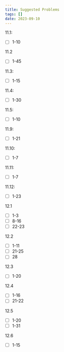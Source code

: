 ```yaml
---
title: Suggested Problems
tags: []
date: 2023-09-10
---
```

11.1: 
- [ ] 1-10

11.2
- [ ] 1-45

11.3: 
- [ ] 1-15

11.4: 
- [ ] 1-30

11.5: 
- [ ] 1-10

11.9: 
- [ ] 1-21

11.10: 
- [ ] 1-7

11.11:
- [ ] 1-7

11.12:
- [ ] 1-23

12.1
- [ ] 1-3
- [ ] 8-16
- [ ] 22-23

12.2
- [ ] 1-11
- [ ] 21-25
- [ ] 28

12.3
- [ ] 1-20

12.4
- [ ] 1-16
- [ ] 21-22

12.5
- [ ] 1-20
- [ ] 1-31

12.6
- [ ] 1-15